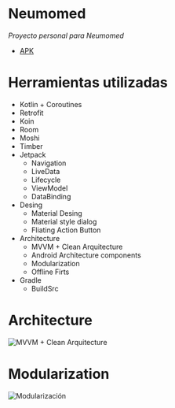# Neumomed

_Proyecto personal para Neumomed_

* [APK](https://subastaya.com/images/Neumomed.apk)

# Herramientas utilizadas
* Kotlin + Coroutines
* Retrofit
* Koin
* Room
* Moshi
* Timber
* Jetpack
  * Navigation
  * LiveData
  * Lifecycle
  * ViewModel
  * DataBinding
* Desing
  * Material Desing
  * Material style dialog
  * Fliating Action Button
* Architecture
  * MVVM + Clean Arquitecture
  * Android Architecture components
  * Modularization
  * Offline Firts
* Gradle
  * BuildSrc
  
# Architecture
![MVVM + Clean Arquitecture](https://subastaya.com/images/Arquitectura.png)

# Modularization
![Modularización](https://subastaya.com/images/Modularcion.png)
